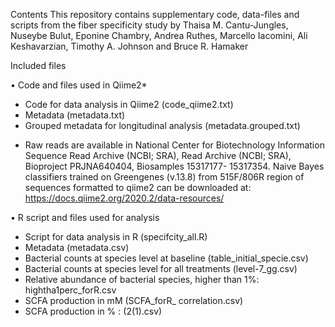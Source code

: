 Contents
This repository contains supplementary code, data-files and scripts from the fiber specificity study by Thaisa M. Cantu-Jungles, Nuseybe Bulut, Eponine Chambry, Andrea Ruthes, Marcello Iacomini, Ali Keshavarzian, Timothy A. Johnson and Bruce R. Hamaker

Included files

•	Code and files used in Qiime2*
- Code for data analysis in Qiime2 (code_qiime2.txt)
- Metadata (metadata.txt) 
- Grouped metadata for longitudinal analysis (metadata.grouped.txt)
* Raw reads are available in National Center for Biotechnology Information Sequence Read Archive (NCBI; SRA), Read Archive (NCBI; SRA), Bioproject PRJNA640404, Biosamples 15317177- 15317354. Naive Bayes classifiers trained on Greengenes (v.13.8) from 515F/806R region of sequences formatted to qiime2 can be downloaded at: https://docs.qiime2.org/2020.2/data-resources/

•	R script and files used for analysis
- Script for data analysis in R (specifcity_all.R)
- Metadata (metadata.csv)
- Bacterial counts at species level at baseline (table_initial_specie.csv)
- Bacterial counts at species level for all treatments (level-7_gg.csv)
- Relative abundance of bacterial species, higher than 1%: hightha1perc_forR.csv
- SCFA production in mM (SCFA_forR_ correlation.csv)
- SCFA production in % : (2(1).csv)
